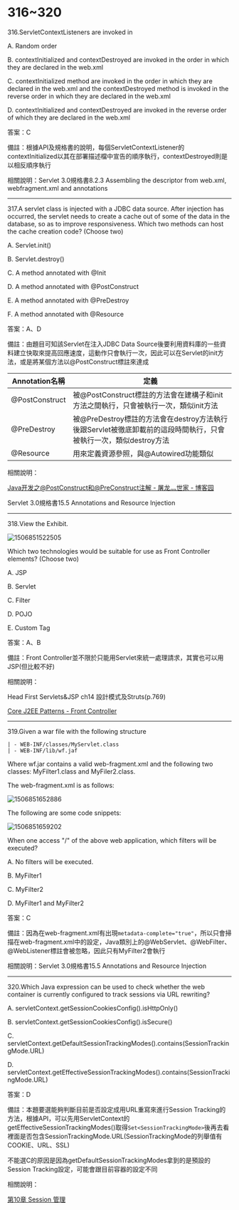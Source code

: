 316~320
========================

316.ServletContextListeners are invoked in

A. Random order

B. contextInitialized and contextDestroyed are invoked in the order in which they are declared in the web.xml

C. contextInitialized method are invoked in the order in which they are declared in the web.xml and the
contextDestroyed method is invoked in the reverse order in which they are declared in the web.xml

D. contextInitialized and contextDestroyed are invoked in the reverse order of which they are declared in the
web.xml

答案：C

備註：根據API及規格書的說明，每個ServletContextListener的contextInitialized以其在部署描述檔中宣告的順序執行，contextDestroyed則是以相反順序執行

相關說明：Servlet 3.0規格書8.2.3 Assembling the descriptor from web.xml, webfragment.xml
and annotations

---
317.A servlet class is injected with a JDBC data source. After injection has occurred, the servlet needs to create a cache out of some of the data in the database, so as to improve responsiveness. Which two methods can host the cache creation code? (Choose two)

A. Servlet.init()

B. Servlet.destroy()

C. A method annotated with @Init

D. A method annotated with @PostConstruct

E. A method annotated with @PreDestroy

F. A method annotated with @Resource

答案：A、D

備註：由題目可知該Servlet在注入JDBC Data Source後要利用資料庫的一些資料建立快取來提高回應速度，這動作只會執行一次，因此可以在Servlet的init方法，或是將某個方法以@PostConstruct標註來達成
<br>

|Annotation名稱|定義|
|-----|-----|
|@PostConstruct|被@PostConstruct標註的方法會在建構子和init方法之間執行，只會被執行一次，類似init方法|
|@PreDestroy|被@PreDestroy標註的方法會在destroy方法執行後跟Servlet被徹底卸載前的這段時間執行，只會被執行一次，類似destroy方法|
|@Resource|用來定義資源參照，與@Autowired功能類似|

相關說明：

[Java开发之@PostConstruct和@PreConstruct注解 - 屠龙灬世家 - 博客园](http://www.cnblogs.com/landiljy/p/5764515.html)

Servlet 3.0規格書15.5 Annotations and Resource Injection

---
318.View the Exhibit.

![1506851522505](file://media/29210.jpeg)

Which two technologies would be suitable for use as Front Controller elements? (Choose two)

A. JSP

B. Servlet

C. Filter

D. POJO

E. Custom Tag

答案：A、B

備註：Front Controller並不限於只能用Servlet來統一處理請求，其實也可以用JSP(但比較不好)

相關說明：

Head First Servlets&JSP ch14 設計模式及Struts(p.769)

[Core J2EE Patterns - Front Controller](http://www.oracle.com/technetwork/java/frontcontroller-135648.html)

---
319.Given a war file with the following structure

	| - WEB-INF/classes/MyServlet.class
	| - WEB-INF/lib/wf.jaf

Where wf.jar contains a valid web-fragment.xml and the following two classes: MyFilter1.class and
MyFiler2.class.

The web-fragment.xml is as follows:

![1506851652886](file://media/24478.jpeg)

The following are some code snippets:

![1506851659202](file://media/24082.jpeg)

When one access "/" of the above web application, which filters will be executed?

A. No filters will be executed.

B. MyFilter1

C. MyFilter2

D. MyFilter1 and MyFilter2

答案：C

備註：因為在web-fragment.xml有出現`metadata-complete="true"`，所以只會掃描在web-fragment.xml中的設定，Java類別上的@WebServlet、@WebFilter、@WebListener標註會被忽略，因此只有MyFilter2會執行

相關說明：Servlet 3.0規格書15.5 Annotations and Resource Injection

---
320.Which Java expression can be used to check whether the web container is currently configured to track
sessions via URL rewriting?

A. servletContext.getSessionCookiesConfig().isHttpOnly()

B. servletContext.getSessionCookiesConfig().isSecure()

C. servletContext.getDefaultSessionTrackingModes().contains(SessionTrackingMode.URL)

D. servletContext.getEffectiveSessionTrackingModes().contains(SessionTrackingMode.URL)

答案：D

備註：本題要選能夠判斷目前是否設定成用URL重寫來進行Session Tracking的方法，根據API，可以先用ServletContext的getEffectiveSessionTrackingModes()取得`Set<SessionTrackingMode>`後再去看裡面是否包含SessionTrackingMode.URL(SessionTrackingMode的列舉值有COOKIE、URL、SSL)

不能選C的原因是因為getDefaultSessionTrackingModes拿到的是預設的Session Tracking設定，可能會跟目前容器的設定不同

相關說明：

[第10章 Session 管理](http://ykgarfield.github.io/jetty-9.2.3.v20140905-zh/session-management.html)